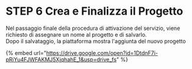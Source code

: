 # STEP 6 Crea e Finalizza il Progetto

Nel passaggio finale della procedura di attivazione del servizio, viene richiesto di assegnare un nome al progetto e di salvarlo.\
Dopo il salvataggio, la piattaforma mostra l'aggiunta del nuovo progetto



{% embed url="https://drive.google.com/open?id=1DtdnF7i-pRiYu4FJWFAKMJ5XjqhahE_1&usp=drive_fs" %}
